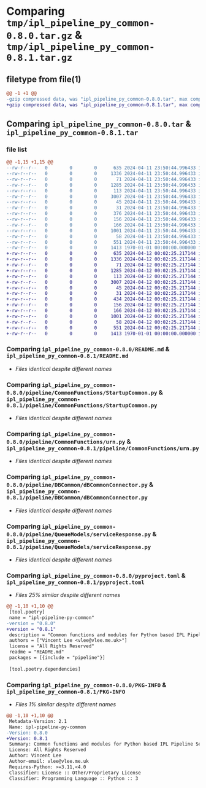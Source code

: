 # Comparing `tmp/ipl_pipeline_py_common-0.8.0.tar.gz` & `tmp/ipl_pipeline_py_common-0.8.1.tar.gz`

## filetype from file(1)

```diff
@@ -1 +1 @@
-gzip compressed data, was "ipl_pipeline_py_common-0.8.0.tar", max compression
+gzip compressed data, was "ipl_pipeline_py_common-0.8.1.tar", max compression
```

## Comparing `ipl_pipeline_py_common-0.8.0.tar` & `ipl_pipeline_py_common-0.8.1.tar`

### file list

```diff
@@ -1,15 +1,15 @@
--rw-r--r--   0        0        0      635 2024-04-11 23:50:44.996433 ipl_pipeline_py_common-0.8.0/README.md
--rw-r--r--   0        0        0     1336 2024-04-11 23:50:44.996433 ipl_pipeline_py_common-0.8.0/pipeline/CommonFunctions/StartupCommon.py
--rw-r--r--   0        0        0       71 2024-04-11 23:50:44.996433 ipl_pipeline_py_common-0.8.0/pipeline/CommonFunctions/__init__.py
--rw-r--r--   0        0        0     1285 2024-04-11 23:50:44.996433 ipl_pipeline_py_common-0.8.0/pipeline/CommonFunctions/urn.py
--rw-r--r--   0        0        0      113 2024-04-11 23:50:44.996433 ipl_pipeline_py_common-0.8.0/pipeline/DBCommon/__init__.py
--rw-r--r--   0        0        0     3007 2024-04-11 23:50:44.996433 ipl_pipeline_py_common-0.8.0/pipeline/DBCommon/dBCommonConnector.py
--rw-r--r--   0        0        0       45 2024-04-11 23:50:44.996433 ipl_pipeline_py_common-0.8.0/pipeline/DBCommon/exceptions.py
--rw-r--r--   0        0        0       31 2024-04-11 23:50:44.996433 ipl_pipeline_py_common-0.8.0/pipeline/DBCommon/models/__init__.py
--rw-r--r--   0        0        0      376 2024-04-11 23:50:44.996433 ipl_pipeline_py_common-0.8.0/pipeline/DBCommon/models/base.py
--rw-r--r--   0        0        0      156 2024-04-11 23:50:44.996433 ipl_pipeline_py_common-0.8.0/pipeline/QueueModels/__init__.py
--rw-r--r--   0        0        0      166 2024-04-11 23:50:44.996433 ipl_pipeline_py_common-0.8.0/pipeline/QueueModels/serviceRequest.py
--rw-r--r--   0        0        0     1001 2024-04-11 23:50:44.996433 ipl_pipeline_py_common-0.8.0/pipeline/QueueModels/serviceResponse.py
--rw-r--r--   0        0        0       58 2024-04-11 23:50:44.996433 ipl_pipeline_py_common-0.8.0/pipeline/__init__.py
--rw-r--r--   0        0        0      551 2024-04-11 23:50:44.996433 ipl_pipeline_py_common-0.8.0/pyproject.toml
--rw-r--r--   0        0        0     1413 1970-01-01 00:00:00.000000 ipl_pipeline_py_common-0.8.0/PKG-INFO
+-rw-r--r--   0        0        0      635 2024-04-12 00:02:25.217144 ipl_pipeline_py_common-0.8.1/README.md
+-rw-r--r--   0        0        0     1336 2024-04-12 00:02:25.217144 ipl_pipeline_py_common-0.8.1/pipeline/CommonFunctions/StartupCommon.py
+-rw-r--r--   0        0        0       71 2024-04-12 00:02:25.217144 ipl_pipeline_py_common-0.8.1/pipeline/CommonFunctions/__init__.py
+-rw-r--r--   0        0        0     1285 2024-04-12 00:02:25.217144 ipl_pipeline_py_common-0.8.1/pipeline/CommonFunctions/urn.py
+-rw-r--r--   0        0        0      113 2024-04-12 00:02:25.217144 ipl_pipeline_py_common-0.8.1/pipeline/DBCommon/__init__.py
+-rw-r--r--   0        0        0     3007 2024-04-12 00:02:25.217144 ipl_pipeline_py_common-0.8.1/pipeline/DBCommon/dBCommonConnector.py
+-rw-r--r--   0        0        0       45 2024-04-12 00:02:25.217144 ipl_pipeline_py_common-0.8.1/pipeline/DBCommon/exceptions.py
+-rw-r--r--   0        0        0       31 2024-04-12 00:02:25.217144 ipl_pipeline_py_common-0.8.1/pipeline/DBCommon/models/__init__.py
+-rw-r--r--   0        0        0      434 2024-04-12 00:02:25.217144 ipl_pipeline_py_common-0.8.1/pipeline/DBCommon/models/base.py
+-rw-r--r--   0        0        0      156 2024-04-12 00:02:25.217144 ipl_pipeline_py_common-0.8.1/pipeline/QueueModels/__init__.py
+-rw-r--r--   0        0        0      166 2024-04-12 00:02:25.217144 ipl_pipeline_py_common-0.8.1/pipeline/QueueModels/serviceRequest.py
+-rw-r--r--   0        0        0     1001 2024-04-12 00:02:25.217144 ipl_pipeline_py_common-0.8.1/pipeline/QueueModels/serviceResponse.py
+-rw-r--r--   0        0        0       58 2024-04-12 00:02:25.217144 ipl_pipeline_py_common-0.8.1/pipeline/__init__.py
+-rw-r--r--   0        0        0      551 2024-04-12 00:02:25.217144 ipl_pipeline_py_common-0.8.1/pyproject.toml
+-rw-r--r--   0        0        0     1413 1970-01-01 00:00:00.000000 ipl_pipeline_py_common-0.8.1/PKG-INFO
```

### Comparing `ipl_pipeline_py_common-0.8.0/README.md` & `ipl_pipeline_py_common-0.8.1/README.md`

 * *Files identical despite different names*

### Comparing `ipl_pipeline_py_common-0.8.0/pipeline/CommonFunctions/StartupCommon.py` & `ipl_pipeline_py_common-0.8.1/pipeline/CommonFunctions/StartupCommon.py`

 * *Files identical despite different names*

### Comparing `ipl_pipeline_py_common-0.8.0/pipeline/CommonFunctions/urn.py` & `ipl_pipeline_py_common-0.8.1/pipeline/CommonFunctions/urn.py`

 * *Files identical despite different names*

### Comparing `ipl_pipeline_py_common-0.8.0/pipeline/DBCommon/dBCommonConnector.py` & `ipl_pipeline_py_common-0.8.1/pipeline/DBCommon/dBCommonConnector.py`

 * *Files identical despite different names*

### Comparing `ipl_pipeline_py_common-0.8.0/pipeline/QueueModels/serviceResponse.py` & `ipl_pipeline_py_common-0.8.1/pipeline/QueueModels/serviceResponse.py`

 * *Files identical despite different names*

### Comparing `ipl_pipeline_py_common-0.8.0/pyproject.toml` & `ipl_pipeline_py_common-0.8.1/pyproject.toml`

 * *Files 25% similar despite different names*

```diff
@@ -1,10 +1,10 @@
 [tool.poetry]
 name = "ipl-pipeline-py-common"
-version = "0.8.0"
+version = "0.8.1"
 description = "Common functions and modules for Python based IPL Pipeline Services"
 authors = ["Vincent Lee <vlee@vlee.me.uk>"]
 license = "All Rights Reserved"
 readme = "README.md"
 packages = [{include = "pipeline"}]
 
 [tool.poetry.dependencies]
```

### Comparing `ipl_pipeline_py_common-0.8.0/PKG-INFO` & `ipl_pipeline_py_common-0.8.1/PKG-INFO`

 * *Files 1% similar despite different names*

```diff
@@ -1,10 +1,10 @@
 Metadata-Version: 2.1
 Name: ipl-pipeline-py-common
-Version: 0.8.0
+Version: 0.8.1
 Summary: Common functions and modules for Python based IPL Pipeline Services
 License: All Rights Reserved
 Author: Vincent Lee
 Author-email: vlee@vlee.me.uk
 Requires-Python: >=3.11,<4.0
 Classifier: License :: Other/Proprietary License
 Classifier: Programming Language :: Python :: 3
```

